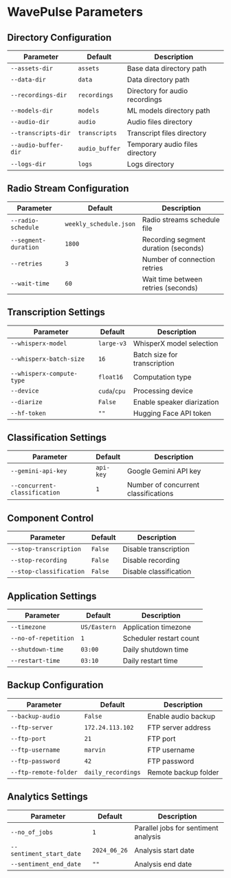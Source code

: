 # WavePulse Parameters

## Directory Configuration
| Parameter | Default | Description |
|-----------|---------|-------------|
| `--assets-dir` | `assets` | Base data directory path |
| `--data-dir` | `data` | Data directory path |
| `--recordings-dir` | `recordings` | Directory for audio recordings |
| `--models-dir` | `models` | ML models directory path |
| `--audio-dir` | `audio` | Audio files directory |
| `--transcripts-dir` | `transcripts` | Transcript files directory |
| `--audio-buffer-dir` | `audio_buffer` | Temporary audio files directory |
| `--logs-dir` | `logs` | Logs directory |

## Radio Stream Configuration
| Parameter | Default | Description |
|-----------|---------|-------------|
| `--radio-schedule` | `weekly_schedule.json` | Radio streams schedule file |
| `--segment-duration` | `1800` | Recording segment duration (seconds) |
| `--retries` | `3` | Number of connection retries |
| `--wait-time` | `60` | Wait time between retries (seconds) |

## Transcription Settings
| Parameter | Default | Description |
|-----------|---------|-------------|
| `--whisperx-model` | `large-v3` | WhisperX model selection |
| `--whisperx-batch-size` | `16` | Batch size for transcription |
| `--whisperx-compute-type` | `float16` | Computation type |
| `--device` | `cuda`/`cpu` | Processing device |
| `--diarize` | `False` | Enable speaker diarization |
| `--hf-token` | `""` | Hugging Face API token |

## Classification Settings
| Parameter | Default | Description |
|-----------|---------|-------------|
| `--gemini-api-key` | `api-key` | Google Gemini API key |
| `--concurrent-classification` | `1` | Number of concurrent classifications |

## Component Control
| Parameter | Default | Description |
|-----------|---------|-------------|
| `--stop-transcription` | `False` | Disable transcription |
| `--stop-recording` | `False` | Disable recording |
| `--stop-classification` | `False` | Disable classification |

## Application Settings
| Parameter | Default | Description |
|-----------|---------|-------------|
| `--timezone` | `US/Eastern` | Application timezone |
| `--no-of-repetition` | `1` | Scheduler restart count |
| `--shutdown-time` | `03:00` | Daily shutdown time |
| `--restart-time` | `03:10` | Daily restart time |

## Backup Configuration
| Parameter | Default | Description |
|-----------|---------|-------------|
| `--backup-audio` | `False` | Enable audio backup |
| `--ftp-server` | `172.24.113.102` | FTP server address |
| `--ftp-port` | `21` | FTP port |
| `--ftp-username` | `marvin` | FTP username |
| `--ftp-password` | `42` | FTP password |
| `--ftp-remote-folder` | `daily_recordings` | Remote backup folder |

## Analytics Settings
| Parameter | Default | Description |
|-----------|---------|-------------|
| `--no_of_jobs` | `1` | Parallel jobs for sentiment analysis |
| `--sentiment_start_date` | `2024_06_26` | Analysis start date |
| `--sentiment_end_date` | `""` | Analysis end date |

